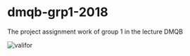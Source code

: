 # dmqb-grp1-2018
The project assignment work of group 1 in the lecture DMQB




![valifor](https://user-images.githubusercontent.com/35918514/42127035-fd59b53c-7c91-11e8-8f96-f229f412b87b.jpg)
